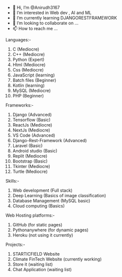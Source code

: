 - 👋 Hi, I’m @Anirudh3167
- 👀 I’m interested in Web dev , AI and ML
- 🌱 I’m currently learning DJANGORESTFRAMEWORK 
- 💞️ I’m looking to collaborate on ...
- 📫 How to reach me ...

<!---
Anirudh3167/Anirudh3167 is a ✨ special ✨ repository because its `README.md` (this file) appears on your GitHub profile.
You can click the Preview link to take a look at your changes.
--->

Languages:-
1. C (Mediocre)
2. C++ (Mediocre)
3. Python (Expert)
4. Html (Mediocre)
5. Css (Mediocre)
6. JavaScript (learning)
7. Batch files (Beginner)
8. Kotlin (learning)
9. MySQL (Mediocre)
10. PHP (Beginner)

Frameworks:-
1. Django (Advanced)
2. Tensorflow (Basic)
3. ReactJs (Mediocre)
4. NextJs (Mediocre)
5. VS Code (Advanced)
6. Django-Rest-Framework (Advanced)
7. Laravel (Basic)
8. Android studio (Basic)
9. Replit (Mediocre)
10. Bootstrap (Basic)
11. Tkinter (Mediocre)
12. Turtle (Mediocre)

Skills:-
1. Web development (Full stack)
2. Deep Learning (Basics of image classification)
3. Database Management (MySQL basic)
4. Cloud computing (Basics)

Web Hosting platforms:-
1. GitHub (for static pages)
2. Pythonanywhere (for dynamic pages)
3. Heroku (not using it currently)

Projects:-
1. STARTICFIELD Website
2. Climate FinTech Website (currently working)
3. Store it (waiting list)
4. Chat Application (waiting list)
